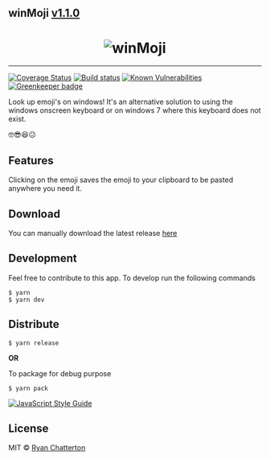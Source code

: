 ## winMoji  [v1.1.0](https://github.com/ryanSN/winmoji/releases)

<div align="center">
  <h1>
    <img src="https://github.com/ryanSN/winmoji/blob/master/winMoji.gif" alt="winMoji" title="winMoji" />
  </h1>
</div>

---
[![Coverage Status](https://coveralls.io/repos/github/ryanSN/winmoji/badge.svg)](https://coveralls.io/github/ryanSN/winmoji)
[![Build status](https://ci.appveyor.com/api/projects/status/jb7laepqr55yy8gc?svg=true)](https://ci.appveyor.com/project/ryanSN/winmoji)
[![Known Vulnerabilities](https://snyk.io/test/github/ryanSN/winmoji/badge.svg)](https://snyk.io/test/github/ryanSN/winmoji)
[![Greenkeeper badge](https://badges.greenkeeper.io/ryanSN/winmoji.svg)](https://greenkeeper.io/)

Look up emoji's on windows! It's an alternative solution to using the windows onscreen keyboard or on windows 7 where this keyboard does not exist.

🤓😎😆😐


## Features
Clicking on the emoji saves the emoji to your clipboard to be pasted anywhere you need it.

## Download
You can manually download the latest release [here](https://github.com/ryanSN/winmoji/releases)

## Development

Feel free to contribute to this app. To develop run the following commands

```
$ yarn
$ yarn dev
```

## Distribute

```
$ yarn release
```
**OR**

 To package for debug purpose
 ```
 $ yarn pack
 ```

 [![JavaScript Style Guide](https://cdn.rawgit.com/feross/standard/master/badge.svg)](https://github.com/feross/standard)

 ## License

 MIT © [Ryan Chatterton](./LICENSE)
